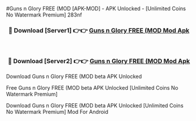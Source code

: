 #Guns n Glory FREE (MOD [APK-MOD] - APK Unlocked - [Unlimited Coins No Watermark Premium] 283nf



<div align="center">

<h3>🔴 Download [Server1] 👉👉 <a href="https://momento.my/?title=Guns_n_Glory_FREE_(MOD">Guns n Glory FREE (MOD Mod Apk</a></h3><br>

<h3>🔴 Download [Server2] 👉👉 <a href="https://momento.my/?title=Guns_n_Glory_FREE_(MOD">Guns n Glory FREE (MOD Mod Apk</a></h3>
</div>



Download Guns n Glory FREE (MOD beta APK Unlocked

Free Guns n Glory FREE (MOD beta APK Unlocked [Unlimited Coins No Watermark Premium]

Download Guns n Glory FREE (MOD beta APK Unlocked [Unlimited Coins No Watermark Premium] Mod For Android
